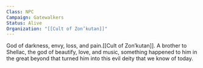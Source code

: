 ```yaml
---
Class: NPC
Campaign: Gatewalkers
Status: Alive
Organization: "[[Cult of Zon’kutan]]"
---
```

God of darkness, envy, loss, and pain.[[Cult of Zon’kutan]]. A brother to Shellac, the god of beautify, love, and music, something happened to him in the great beyond that turned him into this evil deity that we know of today.